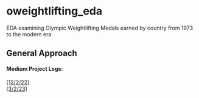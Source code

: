 # oweightlifting_eda
EDA examining Olympic Weightlifting Medals earned by country from 1973 to the modern era

## General Approach 


#### Medium Project Logs:
[[12/2/22]](https://medium.com/@junyoungdchun/project-diary-weightlifting-medal-counts-and-doping-intro-start-f692dc6be6ed)  
[[3/2/23]](https://medium.com/@junyoungdchun/project-diary-wl-medal-counts-and-doping-compiling-our-list-of-urls-2-415a47e2d12d)
